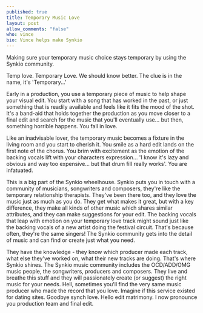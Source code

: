 ```yaml
---
published: true
title: Temporary Music Love
layout: post
allow_comments: "false"
who: vince
bio: Vince helps make Synkio
---
```


Making sure your temporary music choice stays temporary by using the Synkio community<!--excerpt-->.

Temp love. Temporary Love. We should know better. The clue is in the name, it's 'Temporary...'

Early in a production, you use a temporary piece of music to help shape your visual edit. You start with a song that has worked in the past, or just something that is readily available and feels like it fits the mood of the shot. It's a band-aid that holds together the production as you move closer to a final edit and search for the music that you'll eventually use... but then, something horrible happens. You fall in love.

Like an inadvisable lover, the temporary music becomes a fixture in the living room and you start to cherish it. You smile as a hard edit lands on the first note of the chorus. You brim with excitement as the emotion of the backing vocals lift with your characters expression... 'I know it's lazy and obvious and way too expensive... but that drum fill really works'. You are infatuated. 

This is a big part of the Synkio wheelhouse. Synkio puts you in touch with a community of musicians, songwriters and composers, they're like the temporary relationship therapists. They've been there too, and they love the music just as much as you do. They get what makes it great, but with a key difference, they make all kinds of other music which shares similar attributes, and they can make suggestions for your edit. The backing vocals that leap with emotion on your temporary love track might sound just like the backing vocals of a new artist doing the festival circuit. That's because often, they're the same singers! The Synkio community gets into the detail of music and can find or create just what you need.

They have the knowledge - they know which producer made each track, what else they've worked on, what their new tracks are doing. That's where Synkio shines. The Synkio music community includes the OCD/ADD/OMG music people, the songwriters, producers and composers. They live and breathe this stuff and they will passionately create (or suggest) the right music for your needs. Hell, sometimes you'll find the very same music producer who made the record that you love. Imagine if this service existed for dating sites. Goodbye synch love. Hello edit matrimony. I now pronounce you production team and final edit.

